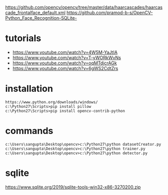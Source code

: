 https://github.com/opencv/opencv/tree/master/data/haarcascades/haarcascade_frontalface_default.xml
https://github.com/pramod-b-s/OpenCV-Python_Face_Recognition-SQLite-

# tutorials
- https://www.youtube.com/watch?v=4W5M-YaJtIA
- https://www.youtube.com/watch?v=T-yWORkWvNs
- https://www.youtube.com/watch?v=oqMTdjcrAGk
- https://www.youtube.com/watch?v=6gWS2CdtZrs

# installation
```
https://www.python.org/downloads/windows/
c:\Python27\Scripts>pip install pillow
c:\Python27\Scripts>pip install opencv-contrib-python
```

# commands
```
c:\Users\sangupta\Desktop\opencv>c:\Python27\python datasetCreator.py
c:\Users\sangupta\Desktop\opencv>c:\Python27\python trainer.py
c:\Users\sangupta\Desktop\opencv>c:\Python27\python detector.py
```

# sqlite
https://www.sqlite.org/2019/sqlite-tools-win32-x86-3270200.zip
